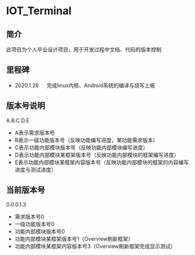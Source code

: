 # IOT_Terminal
## 简介
此项目为个人毕业设计项目，用于开发过程中文档、代码的版本控制
## 里程碑
- 2020.1.26 &emsp; 完成linux内核、Android系统的编译与烧写上板

## 版本号说明

A.B.C.D.E

- A表示需求版本号
- B表示一级功能版本号（反映功能编写进度，某功能需求版本）
- C表示功能内部模块版本号（反映功能内部模块编写进度）
- D表示功能内部模块某框架版本号（反映功能内部模块的框架编写进度）
- E表示功能内部模块某框架内容版本号（反映功能内部模块的框架的内容编写进度与测试进度）

## 当前版本号

0.0.0.1.3

- 需求版本号0
- 一级功能版本号0
- 功能内部模块版本号0
- 功能内部模块某框架版本号1（Overview刷新框架）
- 功能内部模块某框架内容版本号3（Overview刷新框架完成显示测试）